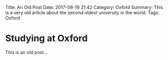 Title: An Old Post
Date: 2017-08-19 21:42
Category: Oxford
Summary: This is a very old article about the second oldest university in the world.
Tags: Oxford

# Studying at Oxford

This is an old post...
